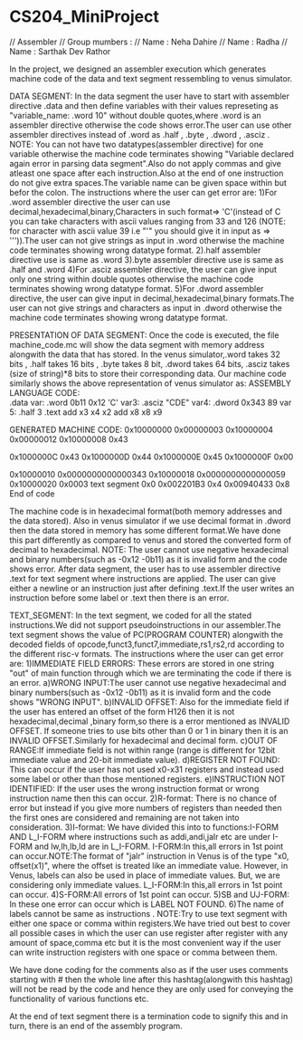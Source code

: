 # CS204_MiniProject
// Assembler
// Group mumbers :
//  Name : Neha Dahire
//  Name : Radha
//  Name : Sarthak Dev Rathor

In the project, we designed an assembler execution which generates machine code of the data and text segment ressembling to venus simulator.


DATA SEGMENT:
In the data segment the user have to start with assembler directive .data and then define variables with their values represeting as "variable_name: .word 10" without double quotes,where .word is an assembler directive otherwise the code shows error.The user can use other assembler directives instead of .word as .half , .byte , .dword , .asciz .		
NOTE: You can not have two datatypes(assembler directive) for one variable otherwise the machine code terminates showing "Variable declared again error in parsing data segment".Also do not apply commas and give atleast one space after each instruction.Also at the end of one instruction do not give extra spaces.The variable name can be given space within but befor the colon.
The instructions where the user can get error are:
1)For .word assembler directive the user can use decimal,hexadecimal,binary,Characters in such format=> 'C'(instead of C you can take characters with ascii values ranging from 33 and 126 (NOTE: for character with ascii value 39 i.e "'" you should give it in input as => '\'')).The user can not give strings as input in .word otherwise the machine code terminates showing wrong datatype format.
2).half assembler directive use is same as .word
3).byte assembler directive use is same as .half and .word
4)For .asciz assembler directive, the user can give input only one string within double quotes otherwise the machine code terminates showing wrong datatype format.
5)For .dword assembler directive, the user can give input in decimal,hexadecimal,binary formats.The user can not give strings and characters as input in .dword otherwise the machine code terminates showing wrong datatype format.

PRESENTATION OF DATA SEGMENT:
Once the code is executed, the file machine_code.mc will show the data segment with memory address alongwith the data that has stored.
In the venus simulator,.word takes 32 bits , .half takes 16 bits , .byte takes 8 bit, .dword takes 64 bits, .asciz takes (size of string)*8 bits to store their corresponding data.
Our machine code similarly shows the above representation of venus simulator as:
ASSEMBLY LANGUAGE CODE:				         
.data
var: .word 0b11 0x12 'C'
var3: .asciz "CDE"
var4: .dword 0x343 89
var 5: .half 3
.text
add x3 x4 x2
add x8 x8 x9

GENERATED MACHINE CODE:
0x10000000 0x00000003
0x10000004 0x00000012
0x10000008 0x43

0x1000000C 0x43
0x1000000D 0x44
0x1000000E 0x45
0x1000000F 0x00

0x10000010 0x0000000000000343
0x10000018 0x0000000000000059
0x10000020 0x0003
text segment
0x0  0x002201B3
0x4  0x00940433
0x8  End of code


The machine code is in hexadecimal format(both memory addresses and the data stored).
Also in venus simulator if we use decimal format in .dword then the data stored in memory has some  different format.We have done this part differently as compared to venus and stored the converted form of decimal to hexadecimal.
NOTE: The user cannot use negative hexadecimal and binary numbers(such as -0x12 -0b11) as it is invalid form and the code shows error. 
After data segment, the user has to use assembler directive .text for text segment where instructions are applied.
The user can give either a newline or an instruction just after defining .text.If the user writes an instruction before some label or .text then there is an error.


TEXT_SEGMENT:
In the text segment, we coded for all the stated instructions.We did not support pseudoinstructions in our assembler.The text segment shows the value of PC(PROGRAM COUNTER) alongwith the decoded fields of opcode,funct3,funct7,immediate,rs1,rs2,rd according to the different risc-v formats.
The instructions where the user can get error are:
1)IMMEDIATE FIELD ERRORS: These errors are stored in one string "out" of main function through which we are terminating the code if there is an error. 
  a)WRONG INPUT:The user cannot use negative hexadecimal and binary numbers(such as -0x12 -0b11) as it is invalid form and the code shows "WRONG INPUT".
  b)INVALID OFFSET: Also for the immediate field if the user has entered an offset of the form H126 then it is not hexadecimal,decimal ,binary form,so there is a error mentioned as INVALID OFFSET. If someone tries to use bits other than 0 or 1 in binary then it is an INVALID OFFSET.Similarly for hexadecimal and decimal form.
  c)OUT OF RANGE:If immediate field is not within range (range is different for 12bit immediate value and 20-bit immediate value).
  d)REGISTER NOT FOUND: This can occur if the user has not used x0-x31 registers and instead used some label or other than those mentioned registers.
  e)INSTRUCTION NOT IDENTIFIED: If the user uses the wrong instruction format or wrong instruction name then this can occur.
2)R-format: There is no chance of error but instead if you give more numbers of registers than needed then the first ones are considered and remaining are not taken into consideration.
3)I-format: We have divided this into to functions:I-FORM AND L_I-FORM where instructions such as addi,andi,jalr etc are under I-FORM and lw,lh,lb,ld are in L_I-FORM.
	I-FORM:In this,all errors in 1st point can occur.NOTE:The format of "jalr" instruction in Venus is of the type "x0, offset(x1)", where the offset is treated like an immediate value. However, in Venus, labels can also be used in place of immediate values. But, we are considering only immediate values.
	L_I-FORM:In this,all errors in 1st point can occur.
4)S-FORM:All errors of 1st point can occur.
5)SB and UJ-FORM: In these one error can occur which is LABEL NOT FOUND.
6)The name of labels cannot be same as instructions .
NOTE:Try to use text segment with either one space or comma within registers.We have tried out best to cover all possible cases in which the user can use register after register with any amount of space,comma etc but it is the most convenient way if the user can write instruction registers with one space or comma between them.

We have done coding for the comments also as if the user uses comments starting with # then the whole line after this hashtag(alongwith this hashtag) will not be read by the code and hence they are only used for conveying the functionality of various functions etc.

At the end of text segment there is a termination code to signify this and in turn, there is an end of the assembly program.
